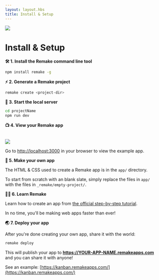 ```yaml
---
layout: layout.hbs
title: Install & Setup
---
```


<img class="image--small image--center" src="https://remake.s3.amazonaws.com/smartsharp/03.svg">

# Install & Setup

**🛠 1. Install the Remake command line tool**

```bash
npm install remake -g
```

**⚡️ 2. Generate a Remake project**

```bash
remake create <project-dir>
```

**🚜 3. Start the local server**

```bash
cd projectName
npm run dev
```

**📺 4. View your Remake app**

<br>
<a href="http://localhost:3000" target="_blank"><img class="border rounded image--small image--center" src="/static/kanban-screenshot.png"></a>
<br>

Go to [http://localhost:3000](http://localhost:3000) in your browser to view the example app.

**🎨 5. Make your own app**

The HTML & CSS used to create a Remake app is in the `app/` directory.

To start from scratch with an blank slate, simply replace the files in `app/` with the files in `_remake/empty-project/`.

**👩‍🎓 6. Learn Remake**

Learn how to create an app from [the official step-by-step tutorial](https://docs.remaketheweb.com/introducing-remake/).

In no time, you'll be making web apps faster than ever!

**🌏 7. Deploy your app**

After you're done creating your own app, share it with the world:

```bash
remake deploy
```

This will publish your app to **https://YOUR-APP-NAME.remakeapps.com** and you can share it with anyone!

See an example: [https://kanban.remakeapps.com/](https://kanban.remakeapps.com/)

